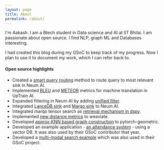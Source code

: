 ```yaml
---
layout: page
title: About
permalink: /about/
---
```


<!-- #### **Introduction** -->

I'm Aakash. 
I am a Btech student in Data science and AI at IIT Bhilai. I am passionate about open source. I find NLP, graph ML and Databases interesting.

I had created this blog during my GSoC to keep track of my progress. Now I plan to use it to document 
my work, which I can refer back to.


#### **Open source highlights**
- Created a [smart query routing](https://github.com/NeumTry/NeumAI/pull/61) method to route query to most relevant sink in Neum AI.
- Implemented [BLEU](https://github.com/uptrain-ai/uptrain/pull/443) and [METEOR](https://github.com/uptrain-ai/uptrain/pull/457) metrics for machine translation in UpTrain AI.
- Expanded filtering in Neum AI by adding [unified filter](https://github.com/NeumTry/NeumAI/pull/41).
- Integrated [LanceDB sink](https://github.com/NeumTry/NeumAI/pull/40) and [Marqo sink](https://github.com/NeumTry/NeumAI/pull/35) to Neum AI.
- Integrated marqo tensor search as [retrieval mechanism in dspy](https://github.com/stanfordnlp/dspy/pull/216).
- Implemented [new distance metrics](https://weaviate.io/blog/weaviate-1-15-release#new-distance-metrics) to weaviate. 
- Developed [approx-KNN based graph construction](https://github.com/pyg-team/pytorch_geometric/pull/7421) to pytorch-geometric.
- Developed an example application - [an attendance system](https://github.com/weaviate/weaviate-examples/tree/main/attendance-system-example) - using a vector DB. It was also used by their GSoC contributor that year.
- Developed a [multi-modal search example](https://github.com/weaviate/weaviate-examples/tree/main/exploring-multi2vec-clip-with-Python-and-flask) which was also used in their GSoC project.

<!-- You can find the source code for Minima at GitHub:
[jekyll][jekyll-organization] /
[minima](https://github.com/jekyll/minima)

You can find the source code for Jekyll at GitHub:
[jekyll][jekyll-organization] /
[jekyll](https://github.com/jekyll/jekyll) -->


<!-- [jekyll-organization]: https://github.com/jekyll -->
